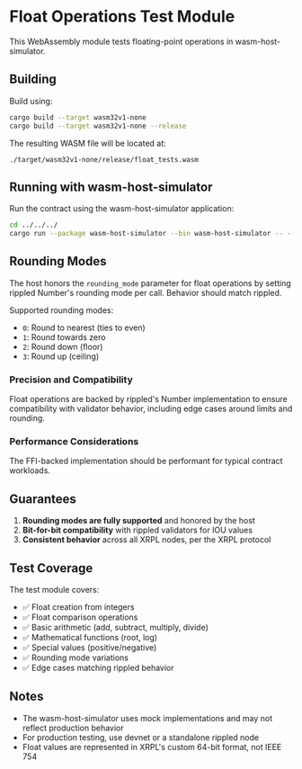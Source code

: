 # Float Operations Test Module

This WebAssembly module tests floating-point operations in wasm-host-simulator.

## Building

Build using:

```bash
cargo build --target wasm32v1-none
cargo build --target wasm32v1-none --release
```

The resulting WASM file will be located at:

```
./target/wasm32v1-none/release/float_tests.wasm
```

## Running with wasm-host-simulator

Run the contract using the wasm-host-simulator application:

```bash
cd ../../../
cargo run --package wasm-host-simulator --bin wasm-host-simulator -- --dir projects/e2e-tests/float_tests --project float_tests
```

## Rounding Modes

The host honors the `rounding_mode` parameter for float operations by setting rippled Number's rounding mode per call. Behavior should match rippled.

Supported rounding modes:

- `0`: Round to nearest (ties to even)
- `1`: Round towards zero
- `2`: Round down (floor)
- `3`: Round up (ceiling)

### Precision and Compatibility

Float operations are backed by rippled's Number implementation to ensure compatibility with validator behavior, including edge cases around limits and rounding.

### Performance Considerations

The FFI-backed implementation should be performant for typical contract workloads.

## Guarantees

1. **Rounding modes are fully supported** and honored by the host
2. **Bit-for-bit compatibility** with rippled validators for IOU values
3. **Consistent behavior** across all XRPL nodes, per the XRPL protocol

## Test Coverage

The test module covers:

- ✅ Float creation from integers
- ✅ Float comparison operations
- ✅ Basic arithmetic (add, subtract, multiply, divide)
- ✅ Mathematical functions (root, log)
- ✅ Special values (positive/negative)
- ✅ Rounding mode variations
- ✅ Edge cases matching rippled behavior

## Notes

- The wasm-host-simulator uses mock implementations and may not reflect production behavior
- For production testing, use devnet or a standalone rippled node
- Float values are represented in XRPL's custom 64-bit format, not IEEE 754
